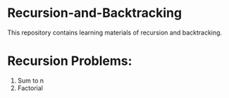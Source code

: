 # Recursion-and-Backtracking
This repository contains learning materials of recursion and backtracking.

# Recursion Problems:
1) Sum to n
2) Factorial
